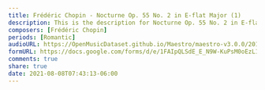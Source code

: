```yaml
---
title: Frédéric Chopin - Nocturne Op. 55 No. 2 in E-flat Major (1)
description: This is the description for Nocturne Op. 55 No. 2 in E-flat Major by Frédéric Chopin
composers: [Frédéric Chopin]
periods: [Romantic]
audioURL: https://OpenMusicDataset.github.io/Maestro/maestro-v3.0.0/2015/MIDI-Unprocessed_R1_D1-1-8_mid--AUDIO-from_mp3_04_R1_2015_wav--3.midi
formURL: https://docs.google.com/forms/d/e/1FAIpQLSdE_E_N9W-KuPsM0oEzL1ZXucXQ2XKddpI0v0qy5EPghc8xzA/viewform
comments: true
share: true
date: 2021-08-08T07:43:13-06:00
---
```

